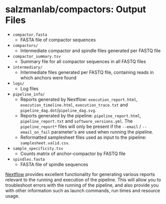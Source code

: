 # salzmanlab/compactors: Output Files

- `compactor.fasta`
  - FASTA file of compactor sequences
- `compactors/`
  - Intermediate compactor and spindle files generated per FASTQ file
- `compactor_summary.tsv`
  - Summary file for all compactor sequences in all FASTQ files
- `intermediary/`
  - Intermediate files generated per FASTQ file, containing reads in which anchors were found
- `logs/`
  - Log files
- `pipeline_info/`
  - Reports generated by Nextflow: `execution_report.html`, `execution_timeline.html`, `execution_trace.txt` and `pipeline_dag.dot`/`pipeline_dag.svg`.
  - Reports generated by the pipeline: `pipeline_report.html`, `pipeline_report.txt` and `software_versions.yml`. The `pipeline_report*` files will only be present if the `--email` / `--email_on_fail` parameter's are used when running the pipeline.
  - Reformatted samplesheet files used as input to the pipeline: `samplesheet.valid.csv`.
- `sample_specificity.tsv`
  - Counts matrix of anchor-compactor by FASTQ file
- `spindles.fasta`
  - FASTA file of spindle sequences


[Nextflow](https://www.nextflow.io/docs/latest/tracing.html) provides excellent functionality for generating various reports relevant to the running and execution of the pipeline. This will allow you to troubleshoot errors with the running of the pipeline, and also provide you with other information such as launch commands, run times and resource usage.
